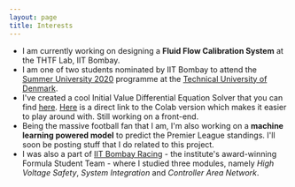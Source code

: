 ```yaml
---
layout: page
title: Interests
---
```


- I am currently working on designing a **Fluid Flow Calibration System** at the THTF Lab, IIT Bombay.
- I am one of two students nominated by IIT Bombay to attend the [Summer University 2020](https://www.dtu.dk/english/Education/Incoming-students/Summer-University) programme at the [Technical University of Denmark](https://www.dtu.dk/english/).
- I've created a cool Initial Value Differential Equation Solver that you can find [here](MA_214_Code_Snippets.ipynb). [Here](https://colab.research.google.com/drive/1AplMvJAHl-Jf4n7aue7hspnsxFw3YVMm#scrollTo=I3Lq48ZVzuB-) is a direct link to the Colab version which makes it easier to play around with. Still working on a front-end.
- Being the massive football fan that I am, I'm also working on a **machine learning powered model** to predict the Premier League standings. I'll soon be posting stuff that I do related to this project.
- I was also a part of [IIT Bombay Racing](https://www.iitbracing.org/) - the institute's award-winning Formula Student Team - where I studied three modules, namely *High Voltage Safety*, *System Integration* and *Controller Area Network*.
